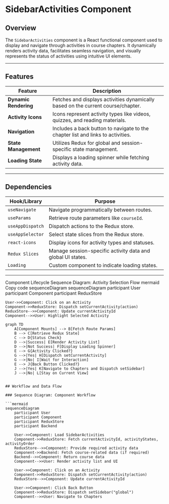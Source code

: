 # SidebarActivities Component

## Overview
The `SidebarActivities` component is a React functional component used to display and navigate through activities in course chapters. It dynamically renders activity data, facilitates seamless navigation, and visually represents the status of activities using intuitive UI elements.

---

## Features

| **Feature**             | **Description**                                                                |
|--------------------------|--------------------------------------------------------------------------------|
| **Dynamic Rendering**    | Fetches and displays activities dynamically based on the current course/chapter. |
| **Activity Icons**       | Icons represent activity types like videos, quizzes, and reading materials.    |
| **Navigation**           | Includes a back button to navigate to the chapter list and links to activities.|
| **State Management**     | Utilizes Redux for global and session-specific state management.               |
| **Loading State**        | Displays a loading spinner while fetching activity data.                       |

---

## Dependencies

| **Hook/Library** | **Purpose**                                                                          |
|-------------------|--------------------------------------------------------------------------------------|
| `useNavigate`     | Navigate programmatically between routes.                                           |
| `useParams`       | Retrieve route parameters like `courseId`.                                          |
| `useAppDispatch`  | Dispatch actions to the Redux store.                                                |
| `useAppSelector`  | Select state slices from the Redux store.                                           |
| `react-icons`     | Display icons for activity types and statuses.                                      |
| `Redux Slices`    | Manage session-specific activity data and global UI states.                        |
| `Loading`         | Custom component to indicate loading states.                                        |

---

Component Lifecycle
Sequence Diagram: Activity Selection Flow
mermaid
Copy code
sequenceDiagram
sequenceDiagram
    participant User
    participant Component
    participant ReduxStore

    User->>Component: Click on an Activity
    Component->>ReduxStore: Dispatch setCurrentActivity(action)
    ReduxStore-->>Component: Update currentActivityId
    Component-->>User: Highlight Selected Activity

```mermaid
graph TD
    A[Component Mounts] --> B[Fetch Route Params]
    B --> C[Retrieve Redux State]
    C --> D{Status Check}
    D -->|Success| E[Render Activity List]
    D -->|Not Success| F[Display Loading Spinner]
    E --> G{Activity Clicked?}
    G -->|Yes| H[Dispatch setCurrentActivity]
    G -->|No| I[Wait for Interaction]
    E --> J{Back Button Clicked?}
    J -->|Yes| K[Navigate to Chapters and Dispatch setSidebar]
    J -->|No| L[Stay on Current View]


## Workflow and Data Flow

### Sequence Diagram: Component Workflow

```mermaid
sequenceDiagram
    participant User
    participant Component
    participant ReduxStore
    participant Backend

    User->>Component: Load SidebarActivities
    Component->>ReduxStore: Fetch currentActivityId, activityStates, activityOrder
    ReduxStore-->>Component: Provide required activity data
    Component->>Backend: Fetch course-related data (if required)
    Backend-->>Component: Return course data
    Component-->>User: Render activity list and UI

    User->>Component: Click on an Activity
    Component->>ReduxStore: Dispatch setCurrentActivity(action)
    ReduxStore-->>Component: Update currentActivityId

    User->>Component: Click Back Button
    Component->>ReduxStore: Dispatch setSidebar("global")
    Component-->>User: Navigate to Chapters


